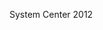 <Token xmlns:xlink="http://www.w3.org/1999/xlink">System Center 2012</Token>

<!--HONumber=Mar16_HO1-->


